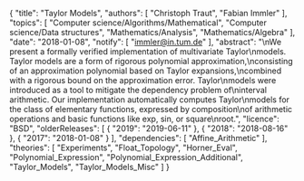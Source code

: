 {
    "title": "Taylor Models",
    "authors": [
        "Christoph Traut",
        "Fabian Immler"
    ],
    "topics": [
        "Computer science/Algorithms/Mathematical",
        "Computer science/Data structures",
        "Mathematics/Analysis",
        "Mathematics/Algebra"
    ],
    "date": "2018-01-08",
    "notify": [
        "immler@in.tum.de"
    ],
    "abstract": "\nWe present a formally verified implementation of multivariate Taylor\nmodels. Taylor models are a form of rigorous polynomial approximation,\nconsisting of an approximation polynomial based on Taylor expansions,\ncombined with a rigorous bound on the approximation error. Taylor\nmodels were introduced as a tool to mitigate the dependency problem of\ninterval arithmetic. Our implementation automatically computes Taylor\nmodels for the class of elementary functions, expressed by composition\nof arithmetic operations and basic functions like exp, sin, or square\nroot.",
    "licence": "BSD",
    "olderReleases": [
        {
            "2019": "2019-06-11"
        },
        {
            "2018": "2018-08-16"
        },
        {
            "2017": "2018-01-08"
        }
    ],
    "dependencies": [
        "Affine_Arithmetic"
    ],
    "theories": [
        "Experiments",
        "Float_Topology",
        "Horner_Eval",
        "Polynomial_Expression",
        "Polynomial_Expression_Additional",
        "Taylor_Models",
        "Taylor_Models_Misc"
    ]
}